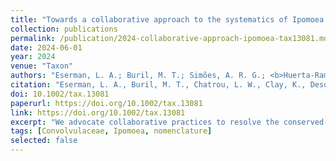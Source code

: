 ```yaml
---
title: "Towards a collaborative approach to the systematics of Ipomoea: a response to the rebuttal on changing the conserved type of Ipomoea"
collection: publications
permalink: /publication/2024-collaborative-approach-ipomoea-tax13081.md
date: 2024-06-01
year: 2024
venue: "Taxon"
authors: "Eserman, L. A.; Buril, M. T.; Simões, A. R. G.; <b>Huerta-Ramos, G.</b>; et al."
citation: "Eserman, L. A., Buril, M. T., Chatrou, L. W., Clay, K., Desquilbet, T. E., Ferreira, P. P. A., Grande Allende, J. R., <b>Huerta-Ramos, G.</b>, Kojima, R. K., Miller, R. E., More, S., Moreira, A. L. C., Pastore, M., Petrongari, F. S., Pisuttimarn, P., Pornpongrungrueng, P., Rifkin, J., Shimpale, V. B., Sosef, M. S. M., Stinchcombe, J. R., & Simões, A. R. G. (2024). Towards a collaborative approach to the systematics of <em>Ipomoea</em>: A response to the rebuttal to (2786) proposal to change the conserved type of <em>Ipomoea</em>, nom. cons. (Convolvulaceae). Taxon, 73(3), 668–672. <a href="https://doi.org/10.1002/tax.13081" target="_blank" rel="noopener">https://doi.org/10.1002/tax.13081</a>
doi: 10.1002/tax.13081
paperurl: https://doi.org/10.1002/tax.13081
link: https://doi.org/10.1002/tax.13081
excerpt: "We advocate collaborative practices to resolve the conserved-type debate and stabilize <em>Ipomoea</em> taxonomy."
tags: [Convolvulaceae, Ipomoea, nomenclature]
selected: false
---
```

